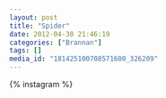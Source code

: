 ```yaml
---
layout: post
title: "Spider"
date: 2012-04-30 21:46:19
categories: ["Brannan"]
tags: []
media_id: "181425100708571600_326209"
---
```


{% instagram %}
